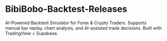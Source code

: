 # BibiBobo-Backtest-Releases
AI-Powered Backtest Simulator for Forex &amp; Crypto Traders. Supports manual bar replay, chart analysis, and AI-assisted trade decisions. Built with TradingView + Supabase.
